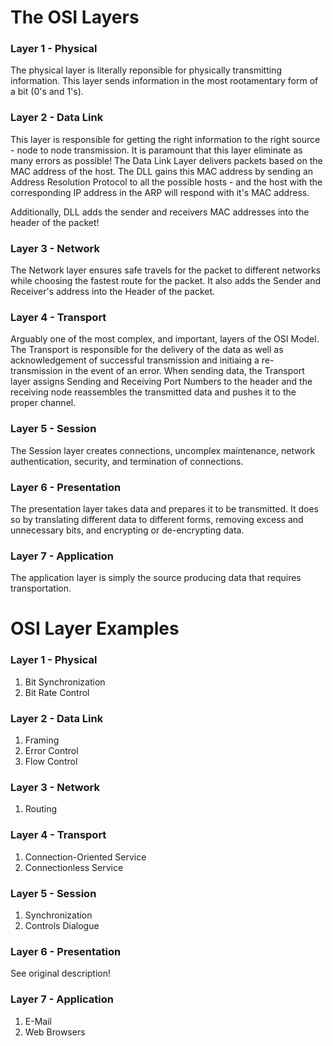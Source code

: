 # The OSI Layers 


### Layer 1 - Physical
The physical layer is literally reponsible for physically transmitting information. This layer sends information in the most rootamentary form of a bit (0's and 1's).

### Layer 2 - Data Link 
This layer is responsible for getting the right information to the right source - node to node transmission. It is paramount that this layer eliminate as many errors as possible! The Data Link Layer delivers packets based on the MAC address of the host. The DLL gains this MAC address by sending an Address Resolution Protocol to all the possible hosts - and the host with the corresponding IP address in the ARP will respond with it's MAC address. 

Additionally, DLL adds the sender and receivers MAC addresses into the header of the packet!

### Layer 3 - Network 
The Network layer ensures safe travels for the packet to different networks while choosing the fastest route for the packet. It also adds the Sender and Receiver's address into the Header of the packet. 

### Layer 4 - Transport
Arguably one of the most complex, and important, layers of the OSI Model. The Transport is responsible for the delivery of the data as well as acknowledgement of successful transmission and initiaing a re-transmission in the event of an error. When sending data, the Transport layer assigns Sending and Receiving Port Numbers to the header and the receiving node reassembles the transmitted data and pushes it to the proper channel. 

### Layer 5 - Session 
The Session layer creates connections, uncomplex maintenance, network authentication, security, and termination of connections. 

### Layer 6 - Presentation 
The presentation layer takes data and prepares it to be transmitted. It does so by translating different data to different forms, removing excess and unnecessary bits, and encrypting or de-encrypting data. 

### Layer 7 - Application 
The application layer is simply the source producing data that requires transportation. 


# OSI Layer Examples


### Layer 1 - Physical
1. Bit Synchronization 
2. Bit Rate Control
### Layer 2 - Data Link 
1. Framing
2. Error Control
3. Flow Control
### Layer 3 - Network 
1. Routing
### Layer 4 - Transport
1. Connection-Oriented Service
2. Connectionless Service
### Layer 5 - Session 
1. Synchronization 
2. Controls Dialogue
### Layer 6 - Presentation 
See original description!
### Layer 7 - Application 
1. E-Mail
2. Web Browsers